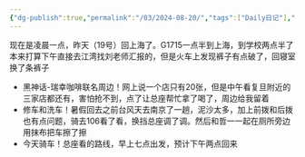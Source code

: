 ```yaml
---
{"dg-publish":true,"permalink":"/03/2024-08-20/","tags":["Daily日记"],"noteIcon":"","created":"2025-01-31T00:35","updated":"2025-07-01T13:38"}
---
```


现在是凌晨一点，昨天（19号）回上海了。G1715一点半到上海，到学校两点半了
本来打算下午直接去江湾找刘老师汇报的，但是火车上发现裤子有点破了，回寝室换了条裤子
- 黑神话-瑞幸咖啡联名周边！网上说一个店只有20张，但是中午看复旦附近的三家店都还有，害怕抢不到，点了让总座帮忙拿了喝了，周边给我留着
- 修车和洗车！暑假回去之前台风天去南京了一趟，泥沙太多，加上前拨和后拨也有点问题，骑去106看了看，换挡总座调了调。然后和哲一一起在厕所旁边用抹布把车擦了擦
- 今天骑车！总座看的路线，早上七点出发，预计下午两点回来
